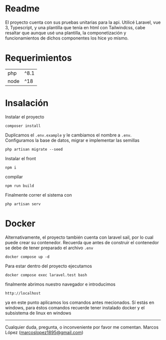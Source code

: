 # Readme

El proyecto cuenta con sus pruebas unitarias para la api. Utilicé Laravel, vue 3, Typescript, y una plantilla que tenía en html con Tailwindcss, cabe resaltar que aunque usé una plantilla, la componetización y funcionamientos de dichos componentes los hice yo mismo.

# Requerimientos

| | |
|---|---|
|php|^8.1|
|node|^18| 

# Insalación

Instalar el proyecto
```
composer install
```

 Duplicamos el `.env.example` y le cambiamos el nombre a `.env`. Configuramos la base de datos, migrar e implementar las semillas

```
php artisan migrate --seed
```

Instalar el front 

```
npm i
```

compilar
```
npm run build
```

Finalmente correr el sistema con
```
php artisan serv
```
# Docker
Alternativamente, el proyecto también cuenta con laravel sail, por lo cual puede crear su contenedor. Recuerda que antes de construir el contenedor se debe de tener preparado el  archivo `.env`

```
docker compose up -d
```

Para estar dentro del proyecto ejecutamos
```
docker compose exec laravel.test bash
```

finalmente abrimos nuestro navegador e introducimos
```
http://localhost
```

ya en este punto aplicamos los comandos antes mecionados.
Sí estás en windows, para éstos comandos recuerde tener instalado docker y el subsistema de linux en windows

------------------------
Cualquier duda, pregunta, o inconveniente por favor me comentan.  Marcos López (marcoslopez1895@gmail.com)

